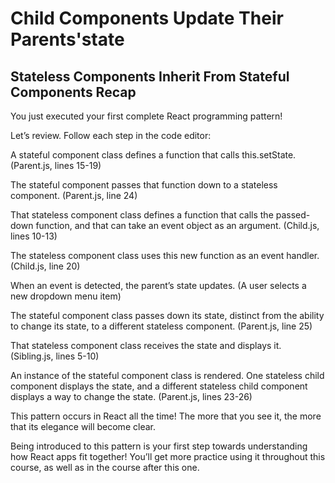 # Child Components Update Their Parents'state

##  Stateless Components Inherit From Stateful Components Recap

You just executed your first complete React programming pattern!

Let’s review. Follow each step in the code editor:

A stateful component class defines a function that calls this.setState. (Parent.js, lines 15-19)

The stateful component passes that function down to a stateless component. (Parent.js, line 24)

That stateless component class defines a function that calls the passed-down function, and that can take an event object as an argument. (Child.js, lines 10-13)

The stateless component class uses this new function as an event handler. (Child.js, line 20)

When an event is detected, the parent’s state updates. (A user selects a new dropdown menu item)

The stateful component class passes down its state, distinct from the ability to change its state, to a different stateless component. (Parent.js, line 25)

That stateless component class receives the state and displays it. (Sibling.js, lines 5-10)

An instance of the stateful component class is rendered. One stateless child component displays the state, and a different stateless child component displays a way to change the state. (Parent.js, lines 23-26)

This pattern occurs in React all the time! The more that you see it, the more that its elegance will become clear.

Being introduced to this pattern is your first step towards understanding how React apps fit together! You’ll get more practice using it throughout this course, as well as in the course after this one.
